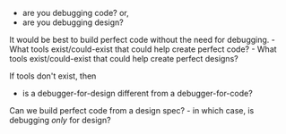 - are you debugging code? or, 
- are you debugging design?

It would be best to build perfect code without the need for debugging.
	- What tools exist/could-exist that could help create perfect code?
	- What tools exist/could-exist that could help create perfect designs?

If tools don't exist, then
- is a debugger-for-design different from a debugger-for-code?

Can we build perfect code from a design spec?
	- in which case, is debugging *only* for design?
